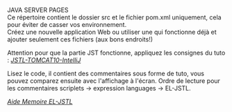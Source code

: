 JAVA SERVER PAGES  
Ce répertoire contient le dossier src et le fichier pom.xml uniquement, cela pour éviter de casser vos environnement.  
Créez une nouvelle application Web ou utiliser une qui fonctionne déjà et ajouter seulement ces fichiers (aux bons endroits!)  

Attention pour que la partie JST fonctionne, appliquez les consignes du tuto :
[*JSTL-TOMCAT10-IntelliJ*](https://github.com/ProgX-73/CDA-JAVA-MNS/blob/main/JSP/JSTL-TOMCAT10-IntelliJ.pdf)

Lisez le code, il contient des commentaires sous forme de tuto, vous pouvez comparez ensuite avec l'affichage à l'écran.
Ordre de lecture pour les commentaires scriplets -> expression languages -> EL-JSTL.

[*Aide Memoire EL-JSTL*](https://github.com/ProgX-73/CDA-JAVA-MNS/blob/main/JSP/Aide-memoire-EL-jstl.pdf)
